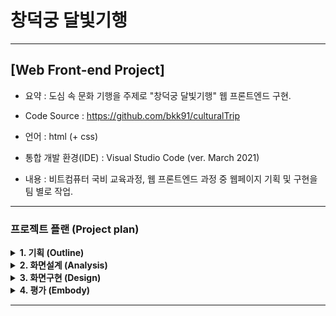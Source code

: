 
# 창덕궁 달빛기행
---
## [Web Front-end Project] 

- 요약 : 도심 속 문화 기행을 주제로 "창덕궁 달빛기행" 웹 프론트엔드 구현.

- Code Source : https://github.com/bkk91/culturalTrip

- 언어 : html (+ css) 

- 통합 개발 환경(IDE) : Visual Studio Code (ver. March 2021)

- 내용 : 비트컴퓨터 국비 교육과정, 웹 프론트엔드 과정 중 웹페이지 기획 및 구현을 팀 별로 작업.

---
### 프로젝트 플랜 (Project plan)


<details>
<summary> <b> 1. 기획 (Outline) </b> </summary>
<div markdown="1">
 
- 주제 선정 : 현 수준에서 구현할 수 있는 직관적이고 접근용이한 주제를 선정.
- 디자인 컨셉: 달빛 기행이라는 주제 속에서 전체적으로 은은하고 어두운 분위기를 연출.
- 개발 방식 : Agile / scrum 방식을 활용하여 정해진 날짜 까지 반응형 기능을 구현 및 6명의 인원르 각각 2명씩 나누어 짝코딩.  

 <img src="./img/ui2.png"  width="500">
 
 </div>
</details>

<details>
<summary> <b> 2. 화면설계 (Analysis) </b> </summary>
<div markdown="1">

- 화면 설계는 app.diagrams.net에서 기본 설계도를 작성 후  https://jeongyunlee.github.io/2021-Earthday/index.html 의 구성을 참고,
- 주제에 관련하여 내용은 한국문화재단에서 제공하는(https://www.chf.or.kr/) 창덕궁 정보를 참고. 
- 반응형 기능들은 https://www.webjangi.com/ 를 참고하여 디자인에 맞게 구성.

<img src="./img/ui1.png"  width="500">

 </div>
</details>

<details>
<summary> <b> 3. 화면구현 (Design) </b> </summary>
<div markdown="1">
 
###### Header

- 창덕궁 달빛기행이라는 주제에 맞추어 밤하늘의 어두운 분위기를 배경으로, 텍스트를 밝은색으로 구성하여 대조적인 느낌으로 헤더 구성

<img src="./img/main1.png"  width="500">

###### Section A

- 달빛기행 프로그램의 전반적인 구성내용을 함축하는 동영상 첨부


<img src="./img/main2.png"  width="500">

###### Section B

- 창덕궁에서 제공하는 행사의 내용을 사진 (반응형)으로 구성

<img src="./img/main3.png"  width="500">

###### Section C

- 야간 관람시 각 장소의 위치를 버튼식으로 구성

<img src="./img/main4.png"  width="500">

###### Section D

- 찾아오는 길을 이미자 파일 업로드를 통해 간략히 소개

<img src="./img/main5.png"  width="500">

###### Footer

- 팀원 소개 및 여러 링크들을 걸어 푸터 구성

<img src="./img/main6.png"  width="500">

 </div>
</details>

<details>
<summary> <b> 4. 평가 (Embody) </b> </summary>
<div markdown="1">

 프로젝트를 시작하기에 앞서, 웹에 관련된 수업을 배우면서 내가 할 수 있을까?에 대한 고민이 많았다.

팀장으로서 팀을 구성하고 주제를 회의하며 서로에 대한 다양한 생각의 접점을 맞추는 과정에서
 
 <b>하고 싶은 기능</b>과 <b>할 수 있는 기능</b>의 분류를 하고 
 
 기간이 정해진 프로젝트이기 때문에 <b>기능에 대한 priority</b>를 선정하여 구현 순서를 정했다.

파트를 나누고 각자 작업한 파일을 합치는 과정 또한 험난했다. 

사실, github의 branch기능을 활용하지 못하는 상태였기 때문에 

filezilla의 version별 업데이트를 통해 매일매일 모두 작업한 기능을 취합하고 작업하기 전 재 분류하였다. 

생각보다 분류 작업을 통해 소요되는 시간이 많고 내게 할당된 파트까지 작업했기 때문에 시간에 걸쳐 겨우 마무리하였다.

BRANCH기능을 통해 손쉽게 취합을 했다면? 내가 조금더 css에 대하여 익숙했더라면? 하는 아쉬움이 많이 남는 프로젝트였다.

 </div>
</details>

---
